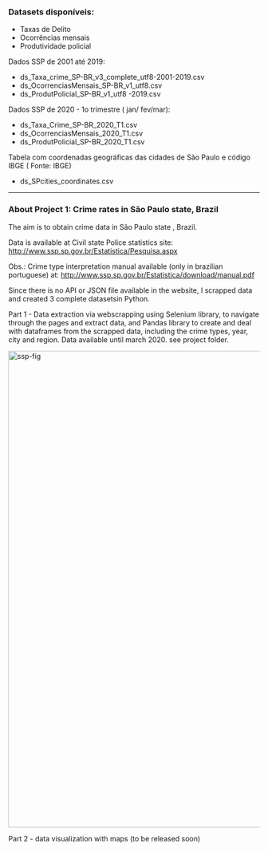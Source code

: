 ### Datasets disponíveis:
 - Taxas de Delito
 - Ocorrências mensais
 - Produtividade policial
 
 

Dados SSP de 2001 até 2019:
 - ds_Taxa_crime_SP-BR_v3_complete_utf8-2001-2019.csv  
 - ds_OcorrenciasMensais_SP-BR_v1_utf8.csv  
 - ds_ProdutPolicial_SP-BR_v1_utf8 -2019.csv

Dados SSP de 2020 - 1o trimestre ( jan/ fev/mar):
- ds_Taxa_Crime_SP-BR_2020_T1.csv  
- ds_OcorrenciasMensais_2020_T1.csv  
- ds_ProdutPolicial_SP-BR_2020_T1.csv

Tabela com coordenadas geográficas das cidades de São Paulo e código IBGE  ( Fonte: IBGE) 
-  ds_SPcities_coordinates.csv  

-------------------------------------------------------------------------------
### About Project 1: Crime rates in São Paulo state, Brazil

The aim is to obtain crime data in São Paulo state , Brazil.

Data is available at Civil state Police statistics site:  http://www.ssp.sp.gov.br/Estatistica/Pesquisa.aspx   

Obs.: Crime type interpretation manual available (only in brazilian  portuguese) at: http://www.ssp.sp.gov.br/Estatistica/download/manual.pdf

Since there is no API or JSON file available in the website, I scrapped data and created 3 complete datasetsin Python.

Part 1 - Data extraction via webscrapping  using Selenium library, to navigate through the pages and extract data, and Pandas library to create and deal with dataframes from the scrapped data, including the crime types, year, city and region.
 Data available until march 2020. see project folder. 
 
 <img width="956" alt="ssp-fig" src="https://user-images.githubusercontent.com/52055874/80321175-6c2d5600-87f1-11ea-9642-dbb6e8671ee3.png">
 
Part 2 - data visualization with maps (to be released soon) 





